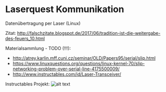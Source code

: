 # Laserquest Kommunikation 
Datenübertragung per Laser (Linux)

Zitat: http://falschzitate.blogspot.de/2017/06/tradition-ist-die-weitergabe-des-feuers_10.html

Materialsammlung - TODO (!!!):
* http://atrey.karlin.mff.cuni.cz/seminar/OLD/Papers95/serial/slip.html
* https://www.linuxquestions.org/questions/linux-kernel-70/slip-networking-problem-over-serial-line-4175500009/
* http://www.instructables.com/id/Laser-Transceiver/

Instructables Projekt:
![alt text](https://cdn.instructables.com/FFG/LNZY/GMJT4IXM/FFGLNZYGMJT4IXM.LARGE.jpg "Laserlink")
